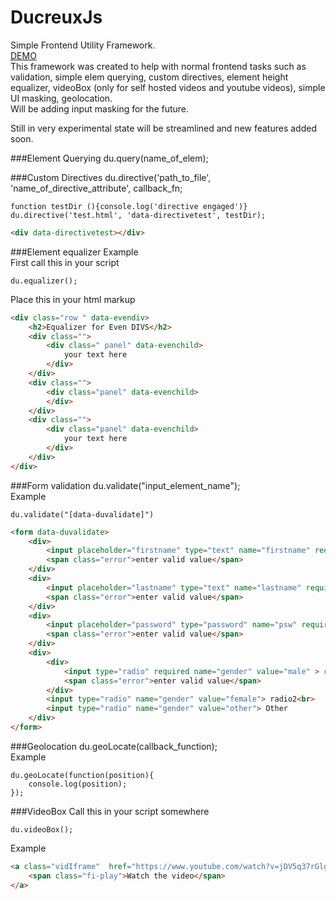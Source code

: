 # DucreuxJs
Simple Frontend Utility Framework.  
[DEMO](http://penheadcreative.com/ducreux/)  
This framework was created to help with normal frontend tasks such as validation, simple elem querying, custom directives, element height equalizer, videoBox (only for self hosted videos and youtube videos), simple UI masking, geolocation.  
Will be adding input masking for the future.

Still in very experimental state will be streamlined and new features added soon.


###Element Querying
du.query(name_of_elem);

###Custom Directives
du.directive('path_to_file', 'name_of_directive_attribute', callback_fn;
```
function testDir (){console.log('directive engaged')}  
du.directive('test.html', 'data-directivetest', testDir);  
```
```html
<div data-directivetest></div>
```

###Element equalizer
Example  
First call this in your script
```
du.equalizer();  
```
Place this in your html markup
```html
<div class="row " data-evendiv>
	<h2>Equalizer for Even DIVS</h2>
	<div class="">
		<div class=" panel" data-evenchild>
			your text here
		</div>
	</div>
	<div class="">
		<div class="panel" data-evenchild>
		</div>
	</div>
	<div class="">
		<div class="panel" data-evenchild>
			your text here
		</div>
	</div>
</div>
```

###Form validation
du.validate("input_element_name");  
Example  
```
du.validate("[data-duvalidate]")
```
```html
<form data-duvalidate>
	<div>
		<input placeholder="firstname" type="text" name="firstname" required>
		<span class="error">enter valid value</span>
	</div>
	<div>
		<input placeholder="lastname" type="text" name="lastname" required>
		<span class="error">enter valid value</span>
	</div>
	<div>
		<input placeholder="password" type="password" name="psw" required>
		<span class="error">enter valid value</span>
	</div>
	<div>
		<div>
			<input type="radio" required name="gender" value="male" > radio<br>
			<span class="error">enter valid value</span>
		</div>
		<input type="radio" name="gender" value="female"> radio2<br>
		<input type="radio" name="gender" value="other"> Other
	</div>
</form>
```
###Geolocation
du.geoLocate(callback_function);  
Example  
```
du.geoLocate(function(position){
	console.log(position);
});
```
###VideoBox
Call this in your script somewhere 
```
du.videoBox();  
```
Example 
```html
<a class="vidIframe"  href="https://www.youtube.com/watch?v=jDV5q37rGlg" >
	<span class="fi-play">Watch the video</span>
</a>
```

